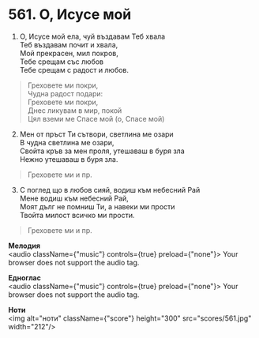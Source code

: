 # 561. О, Исусе мой  

1. О, Исусе мой ела, чуй въздавам Теб хвала  
Теб въздавам почит и хвала,  
Мой прекрасен, мил покров,  
Тебе срещам със любов  
Тебе срещам с радост и любов.  

> Греховете ми покри,  
> Чудна радост подари:  
> Греховете ми покри,  
> Днес ликувам в мир, покой  
> Цял вземи ме Спасе мой (о, Спасе мой)  

2. Мен от пръст Ти сътвори, светлина ме озари  
В чудна светлина ме озари,  
Свойта кръв за мен проля, утешаваш в буря зла  
Нежно утешаваш в буря зла.  

> Греховете ми и пр.  

3. С поглед що в любов сияй, водиш към небесний Рай  
Мене водиш към небесний Рай,  
Моят дълг не помниш Ти, а навеки ми прости  
Твойта милост всичко ми прости.  

> Греховете ми и пр.  

__Мелодия__  
<audio className={"music"} controls={true} preload={"none"}><source src="mp3/561.mp3" type="audio/mpeg"/>
Your browser does not support the audio tag.
</audio>  

__Едноглас__  
<audio className={"music"} controls={true} preload={"none"}><source src="transp/561.mp3" type="audio/mpeg"/>
Your browser does not support the audio tag.
</audio>  

__Ноти__  
<img alt="ноти" className={"score"} height="300" src="scores/561.jpg" width="212"/>
